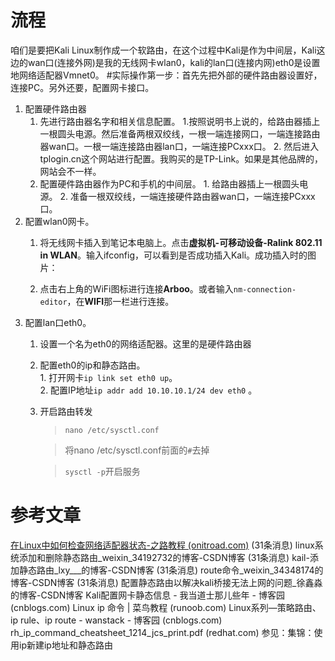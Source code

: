 # 流程
咱们是要把Kali Linux制作成一个软路由，在这个过程中Kali是作为中间层，Kali这边的wan口(连接外网)是我的无线网卡wlan0，kali的lan口(连接内网)eth0是设置地网络适配器Vmnet0。
#实际操作第一步：首先先把外部的硬件路由器设置好，连接PC。另外还要，配置网卡接口。
1.  配置硬件路由器
    1.    先进行路由器名字和相关信息配置。
        1.按照说明书上说的，给路由器插上一根圆头电源。然后准备两根双绞线，一根一端连接网口，一端连接路由器wan口。一根一端连接路由器lan口，一端连接PCxxx口。
        2.    然后进入tplogin.cn这个网站进行配置。我购买的是TP-Link。如果是其他品牌的，网站会不一样。
    2.    配置硬件路由器作为PC和手机的中间层。
        1.    给路由器插上一根圆头电源。
        2.    准备一根双绞线，一端连接硬件路由器wan口，一端连接PCxxx口。
2.  配置wlan0网卡。
    1.  将无线网卡插入到笔记本电脑上。点击**虚拟机-可移动设备-Ralink 802.11 in WLAN**。输入ifconfig，可以看到是否成功插入Kali。成功插入时的图片：

    2.  点击右上角的WiFi图标进行连接**Arboo**。或者输入`nm-connection-editor`，在**WIFI**那一栏进行连接。
3.  配置lan口eth0。
    1.    设置一个名为eth0的网络适配器。这里的是硬件路由器
    
    2.    配置eth0的ip和静态路由。          
        1.    打开网卡`ip link set eth0 up`。             
        2.    配置IP地址`ip addr add 10.10.10.1/24 dev eth0` 。
    3.    开启路由转发
          >`nano /etc/sysctl.conf`
          
          >  将nano /etc/sysctl.conf前面的`#`去掉
           
          >  `sysctl -p`开启服务      

# 参考文章
[在Linux中如何检查网络适配器状态-之路教程 (onitroad.com)](https://www.onitroad.com/jc/linux/how-to-check-network-adapter-status-in-linux.html)
(31条消息) linux系统添加和删除静态路由_weixin_34192732的博客-CSDN博客
(31条消息) kail-添加静态路由_lxy___的博客-CSDN博客
(31条消息) route命令_weixin_34348174的博客-CSDN博客
(31条消息) 配置静态路由以解决kali桥接无法上网的问题_徐鑫淼的博客-CSDN博客
Kali配置网卡静态信息 - 我当道士那儿些年 - 博客园 (cnblogs.com)
Linux ip 命令 | 菜鸟教程 (runoob.com)
Linux系列—策略路由、ip rule、ip route - wanstack - 博客园 (cnblogs.com)
rh_ip_command_cheatsheet_1214_jcs_print.pdf (redhat.com)
参见：集锦：使用ip新建ip地址和静态路由
